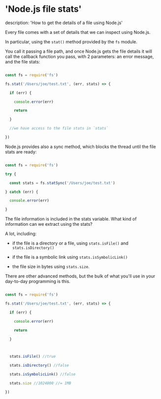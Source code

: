 





# 'Node.js file stats'

description: 'How to get the details of a file using Node.js'





Every file comes with a set of details that we can inspect using Node.js.



In particular, using the `stat()` method provided by the `fs` module.



You call it passing a file path, and once Node.js gets the file details it will call the callback function you pass, with 2 parameters: an error message, and the file stats:



```js

const fs = require('fs')

fs.stat('/Users/joe/test.txt', (err, stats) => {

  if (err) {

    console.error(err)

    return

  }

  //we have access to the file stats in `stats`

})

```



Node.js provides also a sync method, which blocks the thread until the file stats are ready:



```js

const fs = require('fs')

try {

  const stats = fs.statSync('/Users/joe/test.txt')

} catch (err) {

  console.error(err)

}

```



The file information is included in the stats variable. What kind of information can we extract using the stats?



A lot, including:



* if the file is a directory or a file, using `stats.isFile()` and `stats.isDirectory()`

* if the file is a symbolic link using `stats.isSymbolicLink()`

* the file size in bytes using `stats.size`.



There are other advanced methods, but the bulk of what you'll use in your day-to-day programming is this.



```js

const fs = require('fs')

fs.stat('/Users/joe/test.txt', (err, stats) => {

  if (err) {

    console.error(err)

    return

  }



  stats.isFile() //true

  stats.isDirectory() //false

  stats.isSymbolicLink() //false

  stats.size //1024000 //= 1MB

})

```

